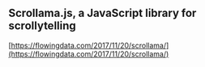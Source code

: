 ## Scrollama.js, a JavaScript library for scrollytelling
  
  [https://flowingdata.com/2017/11/20/scrollama/](https://flowingdata.com/2017/11/20/scrollama/)